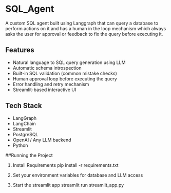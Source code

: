 # SQL_Agent
A  custom SQL agent built using Langgraph that can query a database to perform actions on it and has a human in the loop mechanism which always asks the user for approval or feedback to fix the query before executing it.


## Features

- Natural language to SQL query generation using LLM
- Automatic schema introspection
- Built-in SQL validation (common mistake checks)
- Human approval loop before executing the query
- Error handling and retry mechanism
- Streamlit-based interactive UI

## Tech Stack

- LangGraph
- LangChain
- Streamlit
- PostgreSQL
- OpenAI / Any LLM backend
- Python


##Running the Project

1. Install Requirements
	pip install -r requirements.txt

2. Set your environment variables for database and LLM access

3. Start the streamlit app
	streamlit run streamlit_app.py

	


